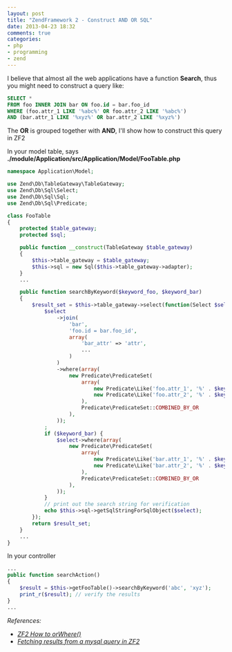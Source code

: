 ```yaml
---
layout: post
title: "ZendFramework 2 - Construct AND OR SQL"
date: 2013-04-23 18:32
comments: true
categories: 
- php
- programming
- zend
---
```


I believe that almost all the web applications have a function **Search**, thus you might need to construct a query like:

```sql
SELECT *
FROM foo INNER JOIN bar ON foo.id = bar.foo_id
WHERE (foo.attr_1 LIKE '%abc%' OR foo.attr_2 LIKE '%abc%')
AND (bar.attr_1 LIKE '%xyz%' OR bar.attr_2 LIKE '%xyz%')
```

The **OR** is grouped together with **AND**, I'll show how to construct this query in ZF2

In your model table, says **./module/Application/src/Application/Model/FooTable.php**
```php
namespace Application\Model;

use Zend\Db\TableGateway\TableGateway;
use Zend\Db\Sql\Select;
use Zend\Db\Sql\Sql;
use Zend\Db\Sql\Predicate;

class FooTable
{
    protected $table_gateway;
    protected $sql;

    public function __construct(TableGateway $table_gateway)
    {
        $this->table_gateway = $table_gateway;
        $this->sql = new Sql($this->table_gateway->adapter);
    }
    ...

    public function searchByKeyword($keyword_foo, $keyword_bar)
    {
        $result_set = $this->table_gateway->select(function(Select $select) use ($keyword_foo, $keyword_bar) {
            $select
                ->join(
                    'bar',
                    'foo.id = bar.foo_id',
                    array(
                        'bar_attr' => 'attr',
                        ...
                    )
                )
                ->where(array(
                    new Predicate\PredicateSet(
                        array(
                            new Predicate\Like('foo.attr_1', '%' . $keyword_foo . '%'),
                            new Predicate\Like('foo.attr_2', '%' . $keyword_foo . '%'),
                        ),
                        Predicate\PredicateSet::COMBINED_BY_OR
                    ),
                ));
            ;
            if ($keyword_bar) {
                $select->where(array(
                    new Predicate\PredicateSet(
                        array(
                            new Predicate\Like('bar.attr_1', '%' . $keyword_bar . '%'),
                            new Predicate\Like('bar.attr_2', '%' . $keyword_bar . '%'),
                        ),
                        Predicate\PredicateSet::COMBINED_BY_OR
                    ),
                ));
            }
            // print out the search string for verification
            echo $this->sql->getSqlStringForSqlObject($select);
        });
        return $result_set;
    }
    ...
}
```

In your controller

```php
...
public function searchAction()
{
    $result = $this->getFooTable()->searchByKeyword('abc', 'xyz');
    print_r($result); // verify the results
}
...
```

_References:_

* _[ZF2 How to orWhere()](http://stackoverflow.com/questions/13056820/zf2-how-to-orwhere#answers)_
* _[Fetching results from a mysql query in ZF2](http://stackoverflow.com/questions/15097328/fetching-results-from-a-mysql-query-in-zf2)_
